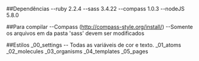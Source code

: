 ##Dependências
--ruby 2.2.4
--sass 3.4.22
--compass 1.0.3
--nodeJS 5.8.0

##Para compilar
--Compass (http://compass-style.org/install/)
--Somente os arquivos em da pasta 'sass' devem ser modificados

##Estilos
_00_settings
-- Todas as variáveis de cor e texto.
_01_atoms
_02_molecules
_03_organisms
_04_templates
_05_pages
